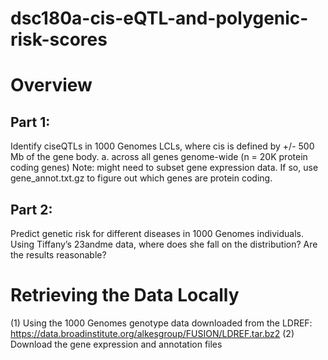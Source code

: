 # dsc180a-cis-eQTL-and-polygenic-risk-scores

# Overview
## Part 1:
Identify ciseQTLs in 1000 Genomes LCLs, where cis is defined by +/- 500 Mb of the gene body.
a. across all genes genome-wide (n = 20K protein coding genes) Note: might need to subset gene expression data. If so, use gene_annot.txt.gz to figure out which genes are protein coding.

## Part 2: 
Predict genetic risk for different diseases in 1000 Genomes individuals. Using Tiffany’s 23andme data, where does she fall on the distribution? Are the results reasonable?

# Retrieving the Data Locally
(1) Using the 1000 Genomes genotype data downloaded from the LDREF: https://data.broadinstitute.org/alkesgroup/FUSION/LDREF.tar.bz2
(2) Download the gene expression and annotation files



